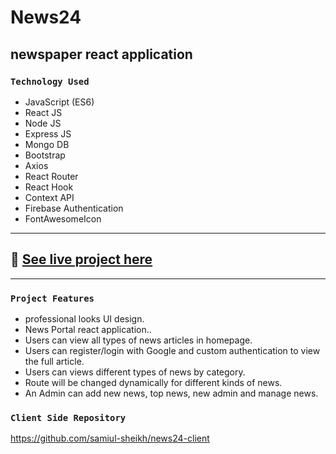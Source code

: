 #  News24
## newspaper react application

### `Technology Used`
- JavaScript (ES6)
- React JS
- Node JS
- Express JS
- Mongo DB
- Bootstrap
- Axios
- React Router
- React Hook
- Context API
- Firebase Authentication
- FontAwesomeIcon
---
## :link: [See live project here](https://newsbd-24.web.app/)

---
### `Project Features`
- professional looks UI design.
- News Portal react application..
- Users can view all types of news articles in homepage.
- Users can register/login with Google and custom authentication to view the full article.
- Users can views different types of news by category.
- Route will be changed dynamically for different kinds of news.
- An Admin can add new news, top news, new admin and manage news.
### `Client Side Repository`
https://github.com/samiul-sheikh/news24-client
